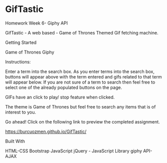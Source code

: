 # GifTastic
Homework Week 6- Giphy API

GifTastic - A web based - Game of Thrones Themed Gif fetching machine.




Getting Started
 
 Game of Thrones Giphy
 
 Instructions:
 
 Enter a term into the search box. As you enter terms into the search box, buttons will appear above with the term entered and gifs related to that term will appear below. If you are not sure of a term to search then feel free to select one of the already populated buttons on the page.
 
 GIFs have an click to play/ stop feature when clicked. 
 
 The theme is Game of Thrones but feel free to search any items that is of interest to you.
 
 Go ahead! Click on the following link to preview the completed assignment.
 
 https://burcuozmen.github.io/GifTastic/ 
 
 Built With
 
 HTML-CSS
 Bootstrap
 JavaScript
 jQuery - JavaScript Library
 giphy API- AJAX
